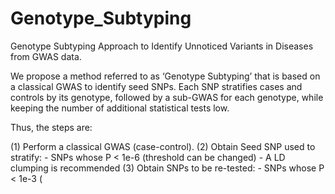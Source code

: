 # Genotype_Subtyping
Genotype Subtyping Approach to Identify Unnoticed Variants in Diseases from GWAS data.

We propose a method referred to as ‘Genotype Subtyping’ that is based on a classical GWAS to identify seed SNPs. Each SNP stratifies cases and controls by its genotype, followed by a sub-GWAS for each genotype, while keeping the number of additional statistical tests low.

Thus, the steps are:

(1) Perform a classical GWAS (case-control).
(2) Obtain Seed SNP used to stratify:
    - SNPs whose P < 1e-6 (threshold can be changed)
    - A LD clumping is recommended
(3) Obtain SNPs to be re-tested: 
    - SNPs whose P < 1e-3 (
